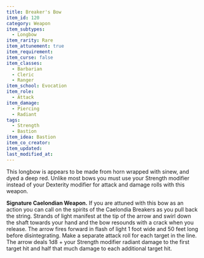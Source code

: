 ```yaml
---
title: Breaker's Bow
item_id: 120
category: Weapon
item_subtypes:
  - Longbow
item_rarity: Rare
item_attunement: true
item_requirement:
item_curse: false
item_classes:
  - Barbarian
  - Cleric
  - Ranger
item_school: Evocation
item_role:
  - Attack
item_damage:
  - Piercing
  - Radiant
tags:
  - Strength
  - Bastion
item_idea: Bastion
item_co_creator:
item_updated:
last_modified_at:
---
```


This longbow is appears to be made from horn wrapped with sinew, and dyed a deep red. Unlike most bows you must use your Strength modifier instead of your Dexterity modifier for attack and damage rolls with this weapon.

**Signature Caelondian Weapon.** If you are attuned with this bow as an action you can call on the spirits of the Caelondia Breakers as you pull back the string. Strands of light manifest at the tip of the arrow and swirl down the shaft towards your hand and the bow resounds with a crack when you release. The arrow fires forward in flash of light 1 foot wide and 50 feet long before disintegrating. Make a separate attack roll for each target in the line. The arrow deals 1d8 + your Strength modifier radiant damage to the first target hit and half that much damage to each additional target hit.
